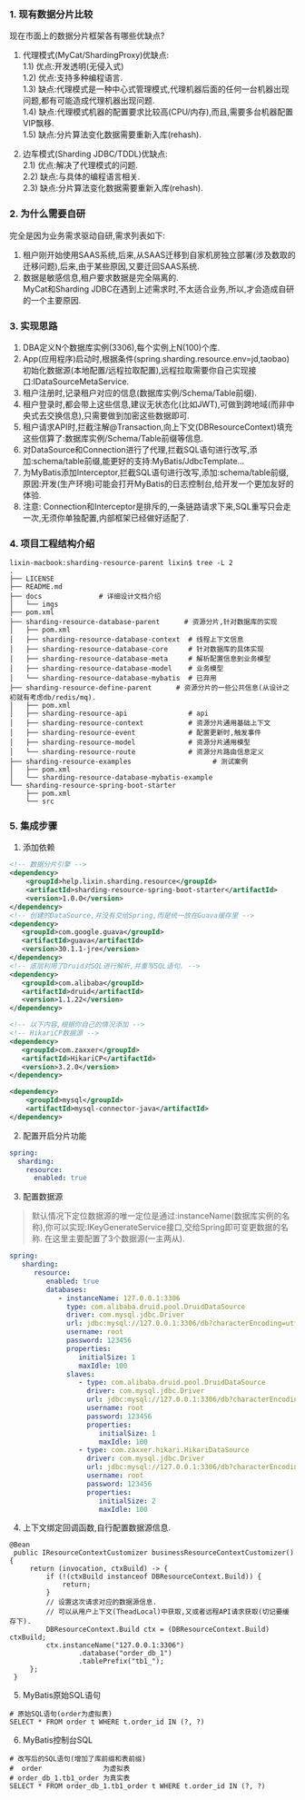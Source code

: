 ### 1. 现有数据分片比较
现在市面上的数据分片框架各有哪些优缺点?
1) 代理模式(MyCat/ShardingProxy)优缺点:        
   1.1) 优点:开发透明(无侵入式)     
   1.2) 优点:支持多种编程语言.             
   1.3) 缺点:代理模式是一种中心式管理模式,代理机器后面的任何一台机器出现问题,都有可能造成代理机器出现问题.                     
   1.4) 缺点:代理模式机器的配置要求比较高(CPU/内存),而且,需要多台机器配置VIP飘移.    
   1.5) 缺点:分片算法变化数据需要重新入库(rehash).    

3) 边车模式(Sharding JDBC/TDDL)优缺点:         
   2.1) 优点:解决了代理模式的问题.     
   2.2) 缺点:与具体的编程语言相关.  
   2.3) 缺点:分片算法变化数据需要重新入库(rehash).     

### 2. 为什么需要自研
完全是因为业务需求驱动自研,需求列表如下:
1) 租户刚开始使用SAAS系统,后来,从SAAS迁移到自家机房独立部署(涉及数取的迁移问题),后来,由于某些原因,又要迁回SAAS系统.        
2) 数据是敏感信息,租户要求数据是完全隔离的.   
MyCat和Sharding JDBC在遇到上述需求时,不太适合业务,所以,才会造成自研的一个主要原因.    

### 3. 实现思路
1) DBA定义N个数据库实例(3306),每个实例上N(100)个库.     
2) App(应用程序)启动时,根据条件(spring.sharding.resource.env=jd,taobao)初始化数据源(本地配置/远程拉取配置),远程拉取需要你自己实现接口:IDataSourceMetaService.            
3) 租户注册时,记录租户对应的信息(数据库实例/Schema/Table前缀).   
4) 租户登录时,都会带上这些信息,建议无状态化(比如JWT),可做到跨地域(而非中央式去交换信息),只需要做到加密这些数据即可.         
5) 租户请求API时,拦截注解@Transaction,向上下文(DBResourceContext)填充这些信算了:数据库实例/Schema/Table前缀等信息.      
6) 对DataSource和Connection进行了代理,拦截SQL语句进行改写,添加:schema/table前缀,能更好的支持:MyBatis/JdbcTemplate...   
7) 为MyBatis添加Interceptor,拦截SQL语句进行改写,添加:schema/table前缀,原因:开发(生产环境)可能会打开MyBatis的日志控制台,给开发一个更加友好的体验.       
8) 注意: Connection和Interceptor是排斥的,一条链路请求下来,SQL重写只会走一次,无须你单独配置,内部框架已经做好适配了.          

### 4. 项目工程结构介绍

```shell
lixin-macbook:sharding-resource-parent lixin$ tree -L 2
.
├── LICENSE
├── README.md
├── docs              # 详细设计文档介绍
│   └── imgs
├── pom.xml
├── sharding-resource-database-parent      # 资源分片,针对数据库的实现
│   ├── pom.xml
│   ├── sharding-resource-database-context  # 线程上下文信息
│   ├── sharding-resource-database-core     # 针对数据库的具体实现
│   ├── sharding-resource-database-meta     # 解析配置信息到业务模型
│   ├── sharding-resource-database-model    # 业务模型
│   └── sharding-resource-database-mybatis  # 已弃用
├── sharding-resource-define-parent      # 资源分片的一些公共信息(从设计之初就有考虑db/redis/mq).
│   ├── pom.xml
│   ├── sharding-resource-api               # api
│   ├── sharding-resource-context           # 资源分片通用基础上下文
│   ├── sharding-resource-event             # 配置更新时,触发事件
│   ├── sharding-resource-model             # 资源分片通用模型
│   └── sharding-resource-route             # 资源分片路由信息定义
├── sharding-resource-examples                    # 测试案例
│   ├── pom.xml
│   └── sharding-resource-database-mybatis-example
└── sharding-resource-spring-boot-starter
    ├── pom.xml
    └── src
```

### 5. 集成步骤

1) 添加依赖

```xml
<!-- 数据分片引擎 -->
<dependency>
    <groupId>help.lixin.sharding.resource</groupId>
    <artifactId>sharding-resource-spring-boot-starter</artifactId>
    <version>1.0.0</version>
</dependency>
<!-- 创建的DataSource,并没有交给Spring,而是统一放在Guava缓存里 -->
<dependency>
   <groupId>com.google.guava</groupId>
   <artifactId>guava</artifactId>
   <version>30.1.1-jre</version>
</dependency>
<!-- 底层利用了Druid对SQL进行解析,并重写SQL语句. --> 
<dependency>
   <groupId>com.alibaba</groupId>
   <artifactId>druid</artifactId>
   <version>1.1.22</version>
</dependency>

<!-- 以下内容,根据你自己的情况添加 -->
<!-- HikariCP数据源 -->
<dependency>
   <groupId>com.zaxxer</groupId>
   <artifactId>HikariCP</artifactId>
   <version>3.2.0</version>
</dependency>

<dependency>
    <groupId>mysql</groupId>
    <artifactId>mysql-connector-java</artifactId>
</dependency>
```

2) 配置开启分片功能

```yaml
spring:
  sharding:
    resource:
      enabled: true
```

3) 配置数据源

> 默认情况下定位数据源的唯一定位是通过:instanceName(数据库实例的名称),你可以实现:IKeyGenerateService接口,交给Spring即可变更数据的名称.
> 在这里主要配置了3个数据源(一主两从). 

```yaml
spring:
   sharding:
      resource:
         enabled: true
         databases:
            - instanceName: 127.0.0.1:3306
              type: com.alibaba.druid.pool.DruidDataSource
              driver: com.mysql.jdbc.Driver
              url: jdbc:mysql://127.0.0.1:3306/db?characterEncoding=utf-8&useSSL=false
              username: root
              password: 123456
              properties:
                 initialSize: 1
                 maxIdle: 100
              slaves:
                 - type: com.alibaba.druid.pool.DruidDataSource
                   driver: com.mysql.jdbc.Driver
                   url: jdbc:mysql://127.0.0.1:3306/db?characterEncoding=utf-8&useSSL=false
                   username: root
                   password: 123456
                   properties:
                      initialSize: 1
                      maxIdle: 100
                 - type: com.zaxxer.hikari.HikariDataSource
                   driver: com.mysql.jdbc.Driver
                   url: jdbc:mysql://127.0.0.1:3306/db?characterEncoding=utf-8&useSSL=false
                   username: root
                   password: 123456
                   properties:
                      initialSize: 2
                      maxIdle: 100

```
4) 上下文绑定回调函数,自行配置数据源信息.
```
@Bean
 public IResourceContextCustomizer businessResourceContextCustomizer() {
     return (invocation, ctxBuild) -> {
         if (!(ctxBuild instanceof DBResourceContext.Build)) {
             return;
         }
         // 设置这次请求对应的数据源信息.
         // 可以从用户上下文(TheadLocal)中获取,又或者远程API请求获取(切记要缓存下).
         DBResourceContext.Build ctx = (DBResourceContext.Build) ctxBuild;
         ctx.instanceName("127.0.0.1:3306")
                 .database("order_db_1")
                 .tablePrefix("tb1_");
     };
 }
```

5) MyBatis原始SQL语句
```
# 原始SQL语句(order为虚拟表)
SELECT * FROM order t WHERE t.order_id IN (?, ?)
```

6) MyBatis控制台SQL
```
# 改写后的SQL语句(增加了库前缀和表前缀)
#  order               为虚拟表
# order_db_1.tb1_order 为真实表
SELECT * FROM order_db_1.tb1_order t WHERE t.order_id IN (?, ?)
```